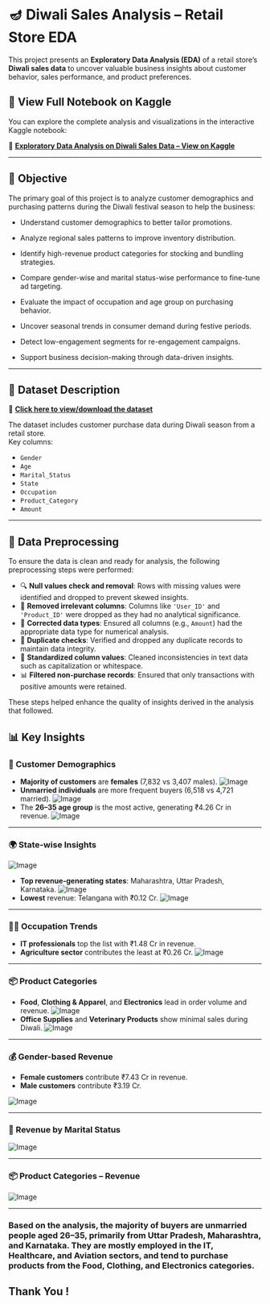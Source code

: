 
# 🪔 Diwali Sales Analysis – Retail Store EDA

This project presents an **Exploratory Data Analysis (EDA)** of a retail store’s **Diwali sales data** to uncover valuable business insights about customer behavior, sales performance, and product preferences.

## 📘 View Full Notebook on Kaggle

You can explore the complete analysis and visualizations in the interactive Kaggle notebook:

🔗 **[Exploratory Data Analysis on Diwali Sales Data – View on Kaggle](https://www.kaggle.com/code/purna14396/exploratory-data-analysis-on-diwali-sales-data)**

---

## 📌 Objective

The primary goal of this project is to analyze customer demographics and purchasing patterns during the Diwali festival season to help the business:
- Understand customer demographics to better tailor promotions.

- Analyze regional sales patterns to improve inventory distribution.

- Identify high-revenue product categories for stocking and bundling strategies.

- Compare gender-wise and marital status-wise performance to fine-tune ad targeting.

- Evaluate the impact of occupation and age group on purchasing behavior.

- Uncover seasonal trends in consumer demand during festive periods.

- Detect low-engagement segments for re-engagement campaigns.

- Support business decision-making through data-driven insights.

---

## 📂 Dataset Description
🔗 **[Click here to view/download the dataset](https://www.kaggle.com/datasets/prajwal6362venom/diwali-sales)**

The dataset includes customer purchase data during Diwali season from a retail store.  
Key columns:
- `Gender`
- `Age`
- `Marital_Status`
- `State`
- `Occupation`
- `Product_Category`
- `Amount`

---

## 🧹 Data Preprocessing

To ensure the data is clean and ready for analysis, the following preprocessing steps were performed:

- 🔍 **Null values check and removal**: Rows with missing values were identified and dropped to prevent skewed insights.
- 🧼 **Removed irrelevant columns**: Columns like `'User_ID'` and `'Product_ID'` were dropped as they had no analytical significance.
- 🧹 **Corrected data types**: Ensured all columns (e.g., `Amount`) had the appropriate data type for numerical analysis.
- 🧾 **Duplicate checks**: Verified and dropped any duplicate records to maintain data integrity.
- 🔢 **Standardized column values**: Cleaned inconsistencies in text data such as capitalization or whitespace.
- 📊 **Filtered non-purchase records**: Ensured that only transactions with positive amounts were retained.

These steps helped enhance the quality of insights derived in the analysis that followed.


## 📊 Key Insights

### 🎯 Customer Demographics

- **Majority of customers** are **females** (7,832 vs 3,407 males).
![Image](https://github.com/user-attachments/assets/fbe65218-4bd7-4fc2-aa5b-ad5708494db6)
- **Unmarried individuals** are more frequent buyers (6,518 vs 4,721 married).
![Image](https://github.com/user-attachments/assets/1863ca7d-939a-44a6-83fb-556c4cb63f3e)
- The **26–35 age group** is the most active, generating ₹4.26 Cr in revenue.
![Image](https://github.com/user-attachments/assets/3caffc76-b53e-4cc1-96eb-218d1dc626c9)


---

### 🌍 State-wise Insights

![Image](https://github.com/user-attachments/assets/1a0071f9-2a74-469f-af6a-94bab288b986)

- **Top revenue-generating states**: Maharashtra, Uttar Pradesh, Karnataka.
![Image](https://github.com/user-attachments/assets/5491c42c-5ca6-48b1-b141-03a4d27eeb51)
- **Lowest** revenue: Telangana with ₹0.12 Cr.
![Image](https://github.com/user-attachments/assets/d0ce72dc-b150-4332-8924-0a2e7f71e35e)



---

### 🧑‍💼 Occupation Trends

- **IT professionals** top the list with ₹1.48 Cr in revenue.
- **Agriculture sector** contributes the least at ₹0.26 Cr.
![Image](https://github.com/user-attachments/assets/d2c782a5-bbdf-47dd-9434-d3d4c3fcd2fa)


---

### 📦 Product Categories

- **Food**, **Clothing & Apparel**, and **Electronics** lead in order volume and revenue.
![Image](https://github.com/user-attachments/assets/23081e35-71f0-4be5-b670-cc393e4f8e46)
- **Office Supplies** and **Veterinary Products** show minimal sales during Diwali.
![Image](https://github.com/user-attachments/assets/4d9d6360-b78f-48b9-bd66-a0d4d61c8d48)

---

### 💰 Gender-based Revenue

- **Female customers** contribute ₹7.43 Cr in revenue.
- **Male customers** contribute ₹3.19 Cr.

![Image](https://github.com/user-attachments/assets/27cbc5a8-6966-46bb-abe4-1ef787076670)

---

### 💍 Revenue by Marital Status

![Image](https://github.com/user-attachments/assets/dfd9c6ce-803e-4645-b5a2-4f198e106450)

---



### 📦 Product Categories – Revenue

![Image](https://github.com/user-attachments/assets/04f6bdb6-63bc-4dbb-a9c6-7f968f368b5b)

---

### Based on the analysis, the majority of buyers are unmarried people aged 26–35, primarily from Uttar Pradesh, Maharashtra, and Karnataka. They are mostly employed in the IT, Healthcare, and Aviation sectors, and tend to purchase products from the Food, Clothing, and Electronics categories.

## Thank You !

